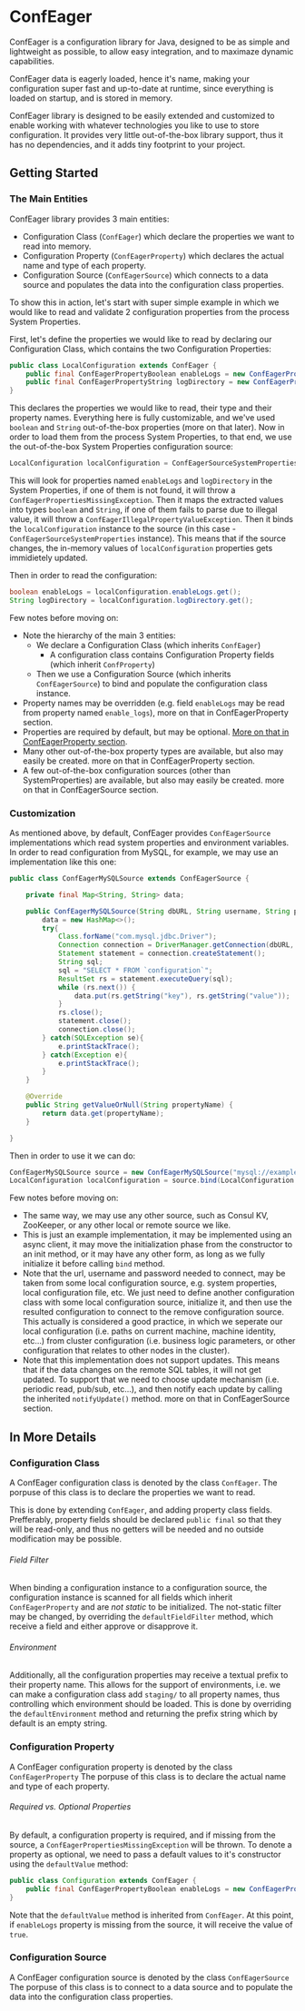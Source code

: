 # ConfEager
ConfEager is a configuration library for Java, designed to be as simple and lightweight as possible, to allow easy integration, and to maximaze dynamic capabilities.

ConfEager data is eagerly loaded, hence it's name, making your configuration super fast and up-to-date at runtime, since everything is loaded on startup, and is stored in memory.

ConfEager library is designed to be easily extended and customized to enable working with whatever technologies you like to use to store configuration. It provides very little out-of-the-box library support, thus it has no dependencies, and it adds tiny footprint to your project.

## Getting Started

### The Main Entities
ConfEager library provides 3 main entities:
- Configuration Class (`ConfEager`) which declare the properties we want to read into memory.
- Configuration Property (`ConfEagerProperty`) which declares the actual name and type of each property.
- Configuration Source (`ConfEagerSource`) which connects to a data source and populates the data into the configuration class properties.

To show this in action, let's start with super simple example in which we would like to read and validate 2 configuration properties from the process System Properties.

First, let's define the properties we would like to read by declaring our Configuration Class, which contains the two Configuration Properties:

```java
public class LocalConfiguration extends ConfEager {
	public final ConfEagerPropertyBoolean enableLogs = new ConfEagerPropertyBoolean();
	public final ConfEagerPropertyString logDirectory = new ConfEagerPropertyString();
}
```

This declares the properties we would like to read, their type and their property names. Everything here is fully customizable, and we've used `boolean` and `String` out-of-the-box properties (more on that later).
Now in order to load them from the process System Properties, to that end, we use the out-of-the-box System Properties configuration source:

```java
LocalConfiguration localConfiguration = ConfEagerSourceSystemProperties.INSTANCE.bind(LocalConfiguration.class);
```

This will look for properties named `enableLogs` and `logDirectory` in the System Properties, if one of them is not found, it will throw a `ConfEagerPropertiesMissingException`. Then it maps the extracted values into types `boolean` and `String`, if one of them fails to parse due to illegal value, it will throw a `ConfEagerIllegalPropertyValueException`. Then it binds the `localConfiguration` instance to the source (in this case - `ConfEagerSourceSystemProperties` instance). This means that if the source changes, the in-memory values of `localConfiguration` properties gets immidietely updated.

Then in order to read the configuration:

```java
boolean enableLogs = localConfiguration.enableLogs.get();
String logDirectory = localConfiguration.logDirectory.get();
```

Few notes before moving on:
- Note the hierarchy of the main 3 entities:
	- We declare a Configuration Class (which inherits `ConfEager`)
		- A configuration class contains Configuration Property fields (which inherit `ConfProperty`)
	- Then we use a Configuration Source (which inherits `ConfEagerSource`) to bind and populate the configuration class instance.
- Property names may be overridden (e.g. field `enableLogs` may be read from property named `enable_logs`), more on that in ConfEagerProperty section.
- Properties are required by default, but may be optional. [More on that in ConfEagerProperty section](#h6-required-vs-optional-properties "More on that in ConfEagerProperty section").
- Many other out-of-the-box property types are available, but also may easily be created. more on that in ConfEagerProperty section.
- A few out-of-the-box configuration sources (other than SystemProperties) are available, but also may easily be created. more on that in ConfEagerSource section.

### Customization
As mentioned above, by default, ConfEager provides `ConfEagerSource` implementations which read system properties and environment variables. In order to read configuration from MySQL, for example, we may use an implementation like this one:
```java
public class ConfEagerMySQLSource extends ConfEagerSource {

    private final Map<String, String> data;

    public ConfEagerMySQLSource(String dbURL, String username, String password) {
        data = new HashMap<>();
        try{
            Class.forName("com.mysql.jdbc.Driver");
            Connection connection = DriverManager.getConnection(dbURL, username, password);
            Statement statement = connection.createStatement();
            String sql;
            sql = "SELECT * FROM `configuration`";
            ResultSet rs = statement.executeQuery(sql);
            while (rs.next()) {
                data.put(rs.getString("key"), rs.getString("value"));
            }
            rs.close();
            statement.close();
            connection.close();
        } catch(SQLException se){
            e.printStackTrace();
        } catch(Exception e){
            e.printStackTrace();
        }
    }

    @Override
    public String getValueOrNull(String propertyName) {
        return data.get(propertyName);
    }

}
```

Then in order to use it we can do:

```java
ConfEagerMySQLSource source = new ConfEagerMySQLSource("mysql://example.com", "username", "password");
LocalConfiguration localConfiguration = source.bind(LocalConfiguration.class);
```

Few notes before moving on:
- The same way, we may use any other source, such as Consul KV, ZooKeeper, or any other local or remote source we like.
- This is just an example implementation, it may be implemented using an async client, it may move the initialization phase from the constructor to an init method, or it may have any other form, as long as we fully initialize it before calling `bind` method.
- Note that the url, username and password needed to connect, may be taken from some local configuration source, e.g. system properties, local configuration file, etc. We just need to define another configuration class with some local configuration source, initialize it, and then use the resulted configuration to connect to the remove configuration source. This actually is considered a good practice, in which we seperate our local configuration (i.e. paths on current machine, machine identity, etc...) from cluster configuration (i.e. business logic parameters, or other configuration that relates to other nodes in the cluster).
- Note that this implementation does not support updates. This means that if the data changes on the remote SQL tables, it will not get updated. To support that we need to choose update mechanism (i.e. periodic read, pub/sub, etc...), and then notify each update by calling the inherited `notifyUpdate()` method. more on that in ConfEagerSource section.

## In More Details

### Configuration Class
A ConfEager configuration class is denoted by the class `ConfEager`. The porpuse of this class is to declare the properties we want to read.

This is done by extending `ConfEager`, and adding property class fields. Prefferably, property fields should be declared `public final` so that they will be read-only, and thus no getters will be needed and no outside modification may be possible.

###### Field Filter
When binding a configuration instance to a configuration source, the configuration instance is scanned for all fields which inherit `ConfEagerProperty` and are *not static* to be initialized. The not-static filter may be changed, by overriding the `defaultFieldFilter` method, which receive a field and either approve or disapprove it.

###### Environment
Additionally, all the configuration properties may receive a textual prefix to their property name. This allows for the support of environments, i.e. we can make a configuration class add `staging/` to all property names, thus controlling which environment should be loaded. This is done by overriding the `defaultEnvironment` method and returning the prefix string which by default is an empty string.

### Configuration Property
A ConfEager configuration property is denoted by the class `ConfEagerProperty` The porpuse of this class is to declare the actual name and type of each property.

###### Required vs. Optional Properties
By default, a configuration property is required, and if missing from the source, a `ConfEagerPropertiesMissingException` will be thrown. To denote a property as optional, we need to pass a default values to it's constructor using the `defaultValue` method:

```java
public class Configuration extends ConfEager {
	public final ConfEagerPropertyBoolean enableLogs = new ConfEagerPropertyBoolean(defaultValue(true));
}
```
Note that the `defaultValue` method is inherited from `ConfEager`.
At this point, if `enableLogs` property is missing from the source, it will receive the value of `true`.

### Configuration Source
A ConfEager configuration source is denoted by the class `ConfEagerSource` The porpuse of this class is to connect to a data source and to populate the data into the configuration class properties.